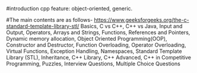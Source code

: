 #introduction
cpp feature: object-oriented, generic.

#The main contents are as follows- https://www.geeksforgeeks.org/the-c-standard-template-library-stl/
Basics, 
C vs C++, 
C++ vs Java, 
Input and Output, 
Operators, 
Arrays and Strings, 
Functions, 
References and Pointers, 
Dynamic memory allocation, 
Object Oriented Programming(OOP),
Constructor and Destructor, 
Function Overloading, 
Operator Overloading, 
Virtual Functions, 
Exception Handling, 
Namespaces, 
Standard Template Library (STL), 
Inheritance, 
C++ Library, 
C++ Advanced, 
C++ in Competitive Programming, 
Puzzles, 
Interview Questions, 
Multiple Choice Questions
